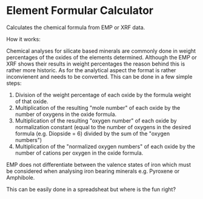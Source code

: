 # Element Formular Calculator
Calculates the chemical formula from EMP or XRF data.

How it works:

Chemical analyses for silicate based minerals are commonly done in weight percentages of the oxides of the elements determined. Although the EMP or XRF shows their results in weight percentages the reason behind this is rather more historic. As for the analytical aspect the format is rather inconvienent and needs to be converted. This can be done in a few simple steps:

1. Division of the weight percentage of each oxide by the formula weight of that oxide.
2. Multiplication of the resulting "mole number" of each oxide by the number of oxygens in the oxide formula.
3. Multiplication of the resulting "oxygen number" of each oxide by normalization constant (equal to the number of oxygens in the desired formula (e.g. Diopside = 6) divided by the sum of the "oxygen numbers")
4. Multiplication of the "normalized oxygen numbers" of each oxide by the number of cations per oxygen in the oxide formula.

EMP does not differentiate between the valence states of iron which must be considered when analysing iron bearing minerals e.g. Pyroxene or Amphibole. 




This can be easily done in a spreadsheat but where is the fun right?
